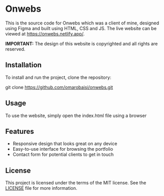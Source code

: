 # Onwebs

This is the source code for Onwebs which was a client of mine, designed using Figma and built using HTML, CSS and JS. The live website can be viewed at https://onwebs.netlify.app/.

**IMPORTANT:** The design of this website is copyrighted and all rights are reserved.

## Installation

To install and run the project, clone the repository:

git clone https://github.com/omarobaisi/onwebs.git

## Usage

To use the website, simply open the index.html file using a browser

## Features

- Responsive design that looks great on any device
- Easy-to-use interface for browsing the portfolio
- Contact form for potential clients to get in touch

## License

This project is licensed under the terms of the MIT license. See the [LICENSE](LICENSE) file for more information.
